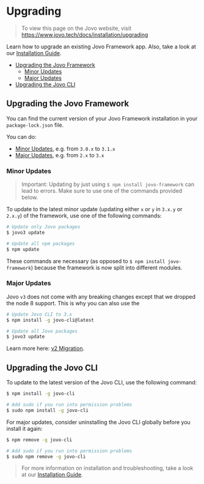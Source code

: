 # Upgrading

> To view this page on the Jovo website, visit https://www.jovo.tech/docs/installation/upgrading

Learn how to upgrade an existing Jovo Framework app. Also, take a look at our [Installation Guide](./README.md '../installation').

- [Upgrading the Jovo Framework](#upgrading-the-jovo-framework)
  - [Minor Updates](#minor-updates)
  - [Major Updates](#major-updates)
- [Upgrading the Jovo CLI](#upgrading-the-jovo-cli)

## Upgrading the Jovo Framework

You can find the current version of your Jovo Framework installation in your `package-lock.json` file.

You can do:

- [Minor Updates](#minor-updates), e.g. from `3.0.x` to `3.1.x`
- [Major Updates](#major-updates), e.g. from `2.x` to `3.x`

### Minor Updates

> Important: Updating by just using `$ npm install jovo-framework` can lead to errors. Make sure to use one of the commands provided below.

To update to the latest minor update (updating either `x` or `y` in `3.x.y` or `2.x.y`) of the framework, use one of the following commands:

```sh
# Update only Jovo packages
$ jovo3 update

# Update all npm packages
$ npm update
```

These commands are necessary (as opposed to `$ npm install jovo-framework`) because the framework is now split into different modules.

### Major Updates

Jovo `v3` does not come with any breaking changes except that we dropped the node 8 support. This is why you can also use the

```sh
# Update Jovo CLI to 3.x
$ npm install -g jovo-cli@latest

# Update all Jovo packages
$ jovo3 update
```

Learn more here: [v2 Migration](./v2-migration.md './installation/v2-migration').

## Upgrading the Jovo CLI

To update to the latest version of the Jovo CLI, use the following command:

```sh
$ npm install -g jovo-cli

# Add sudo if you run into permission problems
$ sudo npm install -g jovo-cli
```

For major updates, consider uninstalling the Jovo CLI globally before you install it again:

```sh
$ npm remove -g jovo-cli

# Add sudo if you run into permission problems
$ sudo npm remove -g jovo-cli
```

> For more information on installation and troubleshooting, take a look at our [Installation Guide](./README.md '../installation').

<!--[metadata]: {"description": "Learn how to upgrade an existing Jovo Framework app.", "route": "installation/upgrading"}-->
